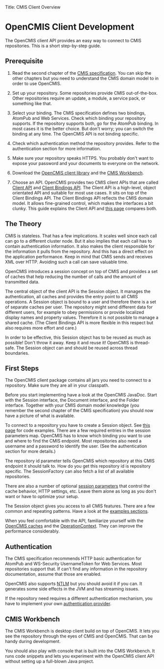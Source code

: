 Title: CMIS Client Overview

# OpenCMIS Client Development

The OpenCMIS client API provides an easy way to connect to CMIS repositories. This is a short step-by-step guide.

## Prerequisite

1. Read the second chapter of the [CMIS specification](http://docs.oasis-open.org/cmis/CMIS/v1.0/cmis-spec-v1.0.html). You can skip the other chapters but you need to understand the CMIS domain model to in order to use OpenCMIS.

1. Set up your repository. Some repositories provide CMIS out-of-the-box. Other repositories require an update, a module, a service pack, or something like that.

1. Select your binding. The CMIS specification defines two bindings, AtomPub and Web Services. Check which binding your repository supports. If the repository supports both, go for the AtomPub binding. In most cases it is the better choice. But don't worry; you can switch the binding at any time. The OpenCMIS API is not binding specific.

1. Check which authentication method the repository provides. Refer to the authentication section for more information. 

1. Make sure your repository speaks HTTPS. You probably don't want to expose your password and your documents to everyone on the network.

1. Download the [OpenCMIS client library](../../download.html) and the [CMIS Workbench](../../download.html).

1. Choose an API. OpenCMIS provides two CMIS client APIs that are called [Client API](dev-client-api.html) and [Client Bindings API](dev-client-bindings.html). The Client API is a high-level, object orientated API and suitable for most use cases. It sits on top of the Client Bindings API. The Client Bindings API reflects the CMIS domain model. It allows fine-grained control, which makes the interfaces a bit clunky. This guide explains the Client API and [this page](../dev-compare-client-api-binding.html) compares both.


## The Theory

CMIS is stateless. That has a few implications.
It scales well since each call can go to a different cluster node. But it also implies that each call has to contain authentication information. It also makes the client responsible for the information it pulls from the repository. And this has a direct effect on the application performance. Keep in mind that CMIS sends and receives XML over HTTP. Avoiding such a call can save valuable time.

OpenCMIS introduces a session concept on top of CMIS and provides a set of caches that help reducing the number of calls and the amount of transmitted data. 

The central object of the client API is the Session object. It manages the authentication, all caches and provides the entry point to all CMIS operations. A Session object is bound to a user and therefore there is a set of separate caches per user. The repository might send different data for different users, for example to obey permissions or provide localized display names and property values. Therefore it is not possible to manage a shared cache. (The Client Bindings API is more flexible in this respect but also requires more effort and care.)

In order to be effective, this Session object has to be reused as much as possible! Don't throw it away. Keep it and reuse it! OpenCMIS is thread-safe. The Session object can and should be reused across thread boundaries.


## First Steps

The OpenCMIS client package contains all jars you need to connect to a repository. Make sure they are all in your classpath.

Before you start implementing have a look at the OpenCMIS JavaDoc. Start with the Session interface, the Document interface, and the Folder interface. Together with your CMIS domain model knowledge (you remember the second chapter of the CMIS specification) you should now have a picture of what is available. 

To connect to a repository you have to create a Session object. See [this page](../../examples/example-create-session.html) for code examples. There are a few required entries in the session parameters map. OpenCMIS has to know which binding you want to use and where to find the CMIS endpoint. Most repositories also need a username and a password to identify the user. (See the authentication section for more details.)

The repository id parameter tells OpenCMIS which repository at this CMIS endpoint it should talk to. How do you get this repository id is repository specific. The SessionFactory can also fetch a list of all available repositories. 

There are also a number of optional [session parameters](../dev-session-parameters.html) that control the cache behavior, HTTP settings, etc. Leave them alone as long as you don't want or have to optimize your setup.

The Session object gives you access to all CMIS features.  There are a few common and repeating patterns. Have a look at the [examples sections](../../examples/index.html).

When you feel comfortable with the API, familiarize yourself with the [OpenCMIS caches](../dev-client-cache.html) and the [OperationContext](../dev-operation-context.html). They can improve the performance considerably.


## Authentication

The CMIS specification recommends HTTP basic authentication for AtomPub and WS-Security UsernameToken for Web Services. Most repositories support that. If can't find any information in the repository documentation, assume that those are enabled.

OpenCMIS also supports [NTLM](../dev-session-parameters.html) but you should avoid it if you can. It generates some side effects in the JVM and has streaming issues. 

If the repository need requires a different authentication mechanism, you have to implement your own [authentication provider](dev-client-bindings.html).


## CMIS Workbench

The CMIS Workbench is desktop client build on top of OpenCMIS. It lets you see the repository through the eyes of CMIS and OpenCMIS. That can be handy during development.

You should also play with console that is built into the CMIS Workbench. It runs code snippets and lets you experiment with the OpenCMIS client API without setting up a full-blown Java project.


